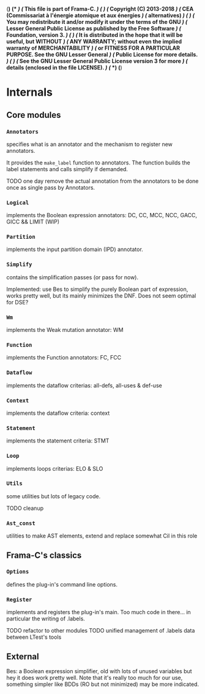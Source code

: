 (**************************************************************************)
(*                                                                        *)
(*  This file is part of Frama-C.                                         *)
(*                                                                        *)
(*  Copyright (C) 2013-2018                                               *)
(*    CEA (Commissariat à l'énergie atomique et aux énergies              *)
(*         alternatives)                                                  *)
(*                                                                        *)
(*  You may redistribute it and/or modify it under the terms of the GNU   *)
(*  Lesser General Public License as published by the Free Software       *)
(*  Foundation, version 3.                                                *)
(*                                                                        *)
(*  It is distributed in the hope that it will be useful, but WITHOUT     *)
(*  ANY WARRANTY; without even the implied warranty of MERCHANTABILITY    *)
(*  or FITNESS FOR A PARTICULAR PURPOSE.  See the GNU Lesser General      *)
(*  Public License for more details.                                      *)
(*                                                                        *)
(*  See the GNU Lesser General Public License version 3 for more          *)
(*  details (enclosed in the file LICENSE).                               *)
(*                                                                        *)
(**************************************************************************)

Internals
=========

Core modules
------------

### `Annotators`
specifies what is an annotator and the mechanism to register new annotators.

It provides the `make_label` function to annotators.
The function builds the label statements and calls simplify if demanded.

TODO one day remove the actual annotation from the annotators to be done once
as single pass by Annotators.

### `Logical`
implements the Boolean expression annotators: DC, CC, MCC, NCC, GACC, GICC && LIMIT (WIP)

### `Partition`
implements the input partition domain (IPD) annotator.

### `Simplify`
contains the simplification passes (or pass for now).

Implemented: use Bes to simplify the purely Boolean part of expression, works
pretty well, but its mainly minimizes the DNF. Does not seem optimal for DSE?

### `Wm`
implements the Weak mutation annotator: WM

### `Function`
implements the Function annotators: FC, FCC

### `Dataflow`
implements the dataflow criterias: all-defs, all-uses & def-use

### `Context`
implements the dataflow criteria: context

### `Statement`
implements the statement criteria: STMT

### `Loop`
implements loops criterias: ELO & SLO

### `Utils`
some utilities but lots of legacy code.

TODO cleanup

### `Ast_const`
utilities to make AST elements, extend and replace somewhat Cil in this role

Frama-C's classics
------------------

### `Options`
defines the plug-in's command line options.

### `Register`
implements and registers the plug-in's main.
Too much code in there... in particular the writing of .labels.

TODO refactor to other modules
TODO unified management of .labels data between LTest's tools


External
--------

Bes: a Boolean expression simplifier, old with lots of unused variables but
hey it does work pretty well.
Note that it's really too much for our use, something simpler like BDDs
(RO but not minimized) may be more indicated.
